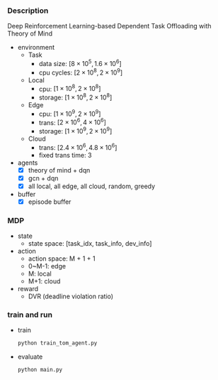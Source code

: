 ### Description
Deep Reinforcement Learning-based Dependent Task Offloading with Theory of Mind
* environment
    * Task
        - data size: $[8\times10^5, 1.6\times10^6]$
        - cpu cycles: $[2\times10^8, 2\times10^9]$
    * Local
        - cpu: $[1\times10^8, 2\times10^8]$
        - storage: $[1\times10^8, 2\times10^8]$
    * Edge
        - cpu: $[1\times10^9, 2\times10^9]$
        - trans: $[2\times10^6, 4\times10^6]$
        - storage: $[1\times10^9, 2\times10^9]$
    * Cloud
        - trans: $[2.4\times10^6, 4.8\times10^6]$
        - fixed trans time: $3$
* agents
    - [x] theory of mind + dqn
    - [x] gcn + dqn
    - [x] all local, all edge, all cloud, random, greedy
* buffer
    - [x] episode buffer

### MDP
* state
    - state space: [task_idx, task_info, dev_info]
* action
    - action space: M + 1 + 1
    - 0~M-1: edge
    - M: local
    - M+1: cloud
* reward
    - DVR (deadline violation ratio)

### train and run
* train
    ```python
    python train_tom_agent.py
    ```
* evaluate
    ```python
    python main.py
    ```